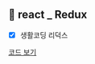## 💫 react _ Redux
- [x] 생활코딩 리덕스

[코드 보기](https://github.com/gay0ung/react_note/commit/47e72151847c42279fd02b1ae35ca3306b800459)
